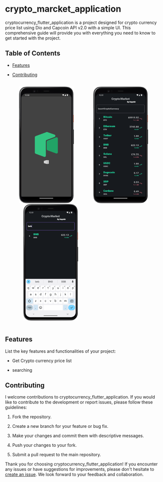 # crypto_marcket_application

cryptocurrency_flutter_application is a project designed for crypto currency price list using Dio and Capcoin API v2.0 with a simple UI. This comprehensive guide will provide you with everything you need to know to get started with the project.

## Table of Contents

- [Features](#features)

- [Contributing](#contributing)


<br />
<div>
  &emsp;&emsp;&emsp;
  <img src="https://github.com/SepehrFakoori/cryptocurrency_flutter_application/blob/52a75d3b24b6698e491f121d3aff8ebb9a1a3562/assets/images/loading_screen.png" alt="Loading Screen" width="180">
  &emsp;&emsp;&emsp;&emsp;
  <img src="https://github.com/SepehrFakoori/cryptocurrency_flutter_application/blob/52a75d3b24b6698e491f121d3aff8ebb9a1a3562/assets/images/crypto_screen.png" alt="Crypto List Screen" width="180">  
  &emsp;&emsp;&emsp;&emsp;
  <img src="https://github.com/SepehrFakoori/cryptocurrency_flutter_application/blob/52a75d3b24b6698e491f121d3aff8ebb9a1a3562/assets/images/searching.png" alt="Searching" width="180">
</div>
<br />


## Features

List the key features and functionalities of your project:

- Get Crypto currency price list

- searching


## Contributing
I welcome contributions to cryptocurrency_flutter_application. If you would like to contribute to the development or report issues, please follow these guidelines:

1. Fork the repository.

2. Create a new branch for your feature or bug fix.

3. Make your changes and commit them with descriptive messages.

4. Push your changes to your fork.

5. Submit a pull request to the main repository.

Thank you for choosing cryptocurrency_flutter_application! If you encounter any issues or have suggestions for improvements, please don't hesitate to [create an issue](https://github.com/sepehrfakoori/cryptocurrency_flutter_application/issues). We look forward to your feedback and collaboration.
